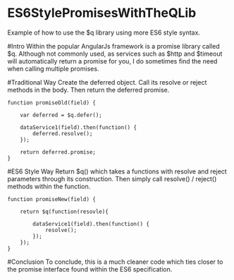 ES6StylePromisesWithTheQLib
============================

Example of how to use the $q library using more ES6 style syntax.

#Intro
Within the popular AngularJs framework is a promise library called $q.  Although not commonly used, as services such as $http and $timeout will automatically return a promise for you, I do sometimes find the need when calling multiple promises. 

#Traditional Way
Create the deferred object. Call its resolve or reject methods in the body. Then return the deferred promise.

	function promiseOld(field) {

		var deferred = $q.defer();

		dataService1(field).then(function() {
			deferred.resolve();
		});

		return deferred.promise;
	}

#ES6 Style Way
Return $q() which takes a functions with resolve and reject parameters through its construction. Then simply call resolve() / reject() methods within the function.

	function promiseNew(field) {

		return $q(function(resovle){
		
			dataService1(field).then(function() {
				resolve();
			});
		});
	}

#Conclusion
To conclude, this is a much cleaner code which ties closer to the promise interface found within the ES6 specification.
